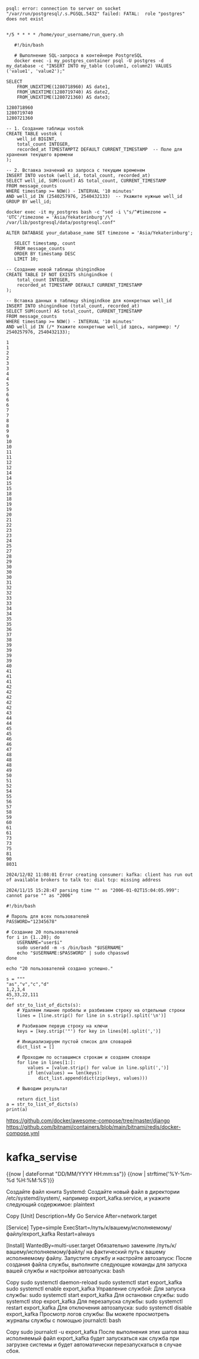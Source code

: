 ```
psql: error: connection to server on socket "/var/run/postgresql/.s.PGSQL.5432" failed: FATAL:  role "postgres" does not exist

```

```

*/5 * * * * /home/your_username/run_query.sh
```
```
   #!/bin/bash

   # Выполнение SQL-запроса в контейнере PostgreSQL
   docker exec -i my_postgres_container psql -U postgres -d my_database -c "INSERT INTO my_table (column1, column2) VALUES ('value1', 'value2');"
```


```
SELECT 
    FROM_UNIXTIME(1280718960) AS date1,
    FROM_UNIXTIME(1280719740) AS date2,
    FROM_UNIXTIME(1280721360) AS date3;
```
```
1280718960
1280719740
1280721360
```

```
-- 1. Создание таблицы vostok
CREATE TABLE vostok (
    well_id BIGINT,
    total_count INTEGER,
    recorded_at TIMESTAMPTZ DEFAULT CURRENT_TIMESTAMP  -- Поле для хранения текущего времени
);

-- 2. Вставка значений из запроса с текущим временем
INSERT INTO vostok (well_id, total_count, recorded_at)
SELECT well_id, SUM(count) AS total_count, CURRENT_TIMESTAMP
FROM message_counts
WHERE timestamp >= NOW() - INTERVAL '10 minutes'
AND well_id IN (2540257976, 2540432133)  -- Укажите нужные well_id
GROUP BY well_id;
```
```
docker exec -it my_postgres bash -c "sed -i \"s/^#timezone = 'UTC'/timezone = 'Asia/Yekaterinburg'/\" /var/lib/postgresql/data/postgresql.conf"
```

```
ALTER DATABASE your_database_name SET timezone = 'Asia/Yekaterinburg';
```


```
   SELECT timestamp, count
   FROM message_counts
   ORDER BY timestamp DESC
   LIMIT 10;
```
```
-- Создание новой таблицы shingindkoe
CREATE TABLE IF NOT EXISTS shingindkoe (
    total_count INTEGER,
    recorded_at TIMESTAMP DEFAULT CURRENT_TIMESTAMP
);

-- Вставка данных в таблицу shingindkoe для конкретных well_id
INSERT INTO shingindkoe (total_count, recorded_at)
SELECT SUM(count) AS total_count, CURRENT_TIMESTAMP
FROM message_counts
WHERE timestamp >= NOW() - INTERVAL '10 minutes'
AND well_id IN (/* Укажите конкретные well_id здесь, например: */ 2540257976, 2540432133);

```



```
1
1
2
2
3
3
4
4
5
5
6
6
6
7
7
8
8
9
9
10
10
11
11
12
12
14
14
15
15
18
18
19
19
20
21
22
23
23
24
25
27
28
29
30
30
30
31
32
32
33
33
34
34
35
35
36
37
38
39
39
39
39
40
41
41
41
42
42
42
42
42
43
44
44
45
45
46
46
47
48
48
48
49
50
51
52
54
55
56
57
58
59
60
61
61
73
73
75
81
90
8031
```
```
2024/12/02 11:08:01 Error creating consumer: kafka: client has run out of available brokers to talk to: dial tcp: missing address

```
```
2024/11/15 15:28:47 parsing time "" as "2006-01-02T15:04:05.999": cannot parse "" as "2006"

```
```
#!/bin/bash

# Пароль для всех пользователей
PASSWORD="12345678"

# Создание 20 пользователей
for i in {1..20}; do
    USERNAME="user$i"
    sudo useradd -m -s /bin/bash "$USERNAME"
    echo "$USERNAME:$PASSWORD" | sudo chpasswd
done

echo "20 пользователей создано успешно."

```
```
s = """
"as","v","c","d"
1,2,3,4
45,33,22,111
"""
def str_to_list_of_dicts(s):
    # Удаляем лишние пробелы и разбиваем строку на отдельные строки
    lines = [line.strip() for line in s.strip().split('\n')]

    # Разбиваем первую строку на ключи
    keys = [key.strip('"') for key in lines[0].split(',')]

    # Инициализируем пустой список для словарей
    dict_list = []

    # Проходим по оставшимся строкам и создаем словари
    for line in lines[1:]:
        values = [value.strip() for value in line.split(',')]
        if len(values) == len(keys):
            dict_list.append(dict(zip(keys, values)))

    # Выводим результат
  
    return dict_list
a = str_to_list_of_dicts(s)
print(a)
```
https://github.com/docker/awesome-compose/tree/master/django
https://github.com/bitnami/containers/blob/main/bitnami/redis/docker-compose.yml




# kafka_servise
{{now | dateFormat "DD/MM/YYYY HH:mm:ss"}}
{{now | strftime('%Y-%m-%d %H:%M:%S')}}

Создайте файл юнита Systemd: Создайте новый файл в директории /etc/systemd/system/, например export_kafka.service, и укажите следующий содержимое:
plaintext

Copy
[Unit]
Description=My Go Service
After=network.target

[Service]
Type=simple
ExecStart=/путь/к/вашему/исполняемому/файлу/export_kafka
Restart=always

[Install]
WantedBy=multi-user.target
Обязательно замените /путь/к/вашему/исполняемому/файлу/ на фактический путь к вашему исполняемому файлу.
Запустите службу и настройте автозапуск: После создания файла службы, выполните следующие команды для запуска вашей службы и настройки автозапуска:
bash

Copy
sudo systemctl daemon-reload
sudo systemctl start export_kafka
sudo systemctl enable export_kafka
Управление службой:
Для запуска службы: sudo systemctl start export_kafka
Для остановки службы: sudo systemctl stop export_kafka
Для перезапуска службы: sudo systemctl restart export_kafka
Для отключения автозапуска: sudo systemctl disable export_kafka
Просмотр логов службы: Вы можете просмотреть журналы службы с помощью journalctl:
bash

Copy
sudo journalctl -u export_kafka
После выполнения этих шагов ваш исполняемый файл export_kafka будет запускаться как служба при загрузке системы и будет автоматически перезапускаться в случае сбоя.
